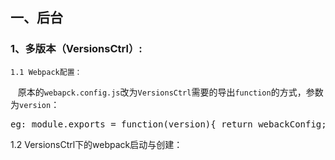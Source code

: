 ## 一、后台
### 1、多版本（VersionsCtrl）:
	1.1 Webpack配置：
    原本的`webapck.config.js`改为`VersionsCtrl`需要的导出`function`的方式，参数为`version`：
    <pre>eg:
      module.exports = function(version){
          return webackConfig;
      }
    </pre>
	1.2 VersionsCtrl下的webpack启动与创建：
		
     
